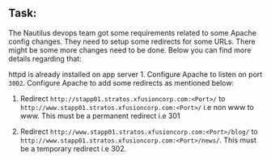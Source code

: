 ## Task:

The Nautilus devops team got some requirements related to some Apache config changes. They need to setup some redirects for some URLs. There might be some more changes need to be done. Below you can find more details regarding that:

httpd is already installed on app server 1. Configure Apache to listen on port `3002`.
Configure Apache to add some redirects as mentioned below:

1. Redirect `http://stapp01.stratos.xfusioncorp.com:<Port>/` to `http://www.stapp01.stratos.xfusioncorp.com:<Port>/` i.e non www to www. This must be a permanent redirect i.e 301

2. Redirect `http://www.stapp01.stratos.xfusioncorp.com:<Port>/blog/` to `http://www.stapp01.stratos.xfusioncorp.com:<Port>/news/`. This must be a temporary redirect i.e 302.